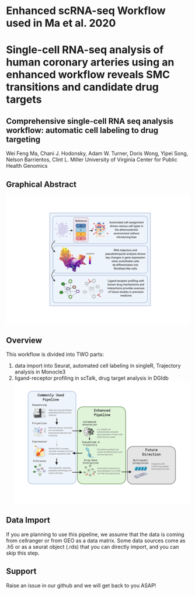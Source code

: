 # Enhanced scRNA-seq Workflow used in Ma et al. 2020
# Single-cell RNA-seq analysis of human coronary arteries using an enhanced workflow reveals SMC transitions and candidate drug targets

## Comprehensive single-cell RNA seq analysis workflow: automatic cell labeling to drug targeting 
Wei Feng Ma, Chani J. Hodonsky, Adam W. Turner, Doris Wong, Yipei Song, Nelson Barrientos, Clint L. Miller
University of Virginia
Center for Public Health Genomics

## Graphical Abstract
![](images/graphicalabstract.png)

## Overview
This workflow is divided into TWO parts:
1) data import into Seurat, automated cell labeling in singleR, Trajectory analysis in Monocle3
2) ligand-receptor profiling in scTalk, drug target analysis in DGIdb
![](images/scRNA_workflow.png)

## Data Import
If you are planning to use this pipeline, we assume that the data is coming from cellranger or from GEO as a data matrix. Some data sources come as .h5 or as a seurat object (.rds) that you can directly import, and you can skip this step. 

## Support
Raise an issue in our github and we will get back to you ASAP!
